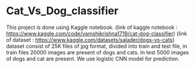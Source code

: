 # Cat_Vs_Dog_classifier
This project is done using Kaggle notebook.
  (link of kaggle notebook : https://www.kaggle.com/code/vamshikrishna1719/cat-dog-classifier)
  (link of dataset : https://www.kaggle.com/datasets/salader/dogs-vs-cats)
dataset consist of 25K files of jpg format,
divided into train and test file, in train files 20000 images are present of dogs and cats.
In test 5000 images of dogs and cat are present.
We use logistic CNN model for prediction.
